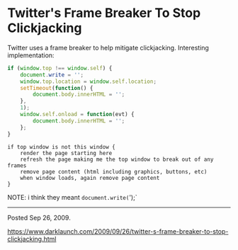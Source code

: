 # Twitter's Frame Breaker To Stop Clickjacking

Twitter uses a frame breaker to help mitigate clickjacking. Interesting implementation:

```javascript
if (window.top !== window.self) {
	document.write = '';
	window.top.location = window.self.location;
	setTimeout(function() {
		document.body.innerHTML = '';
	},
	1);
	window.self.onload = function(evt) {
		document.body.innerHTML = '';
	};
}
```

```
if top window is not this window {
	render the page starting here
	refresh the page making me the top window to break out of any frames
	remove page content (html including graphics, buttons, etc)
	when window loads, again remove page content
}
```

NOTE: i think they meant `document.write(`');`

---

Posted Sep 26, 2009.

https://www.darklaunch.com/2009/09/26/twitter-s-frame-breaker-to-stop-clickjacking.html